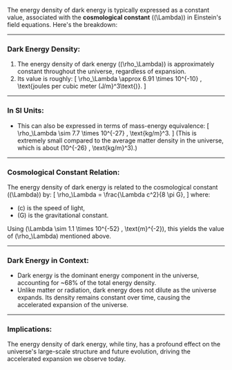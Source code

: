 The energy density of dark energy is typically expressed as a constant value, associated with the **cosmological constant** (\(\Lambda\)) in Einstein's field equations. Here's the breakdown:

---

### **Dark Energy Density:**
1. The energy density of dark energy (\(\rho_\Lambda\)) is approximately constant throughout the universe, regardless of expansion.
2. Its value is roughly:
   \[
   \rho_\Lambda \approx 6.91 \times 10^{-10} \, \text{joules per cubic meter (J/m}^3\text{)}.
   \]

---

### **In SI Units:**
- This can also be expressed in terms of mass-energy equivalence:
  \[
  \rho_\Lambda \sim 7.7 \times 10^{-27} \, \text{kg/m}^3.
  \]
  (This is extremely small compared to the average matter density in the universe, which is about \(10^{-26} \, \text{kg/m}^3\).)

---

### **Cosmological Constant Relation:**
The energy density of dark energy is related to the cosmological constant (\(\Lambda\)) by:
\[
\rho_\Lambda = \frac{\Lambda c^2}{8 \pi G},
\]
where:
- \(c\) is the speed of light,
- \(G\) is the gravitational constant.

Using \(\Lambda \sim 1.1 \times 10^{-52} \, \text{m}^{-2}\), this yields the value of \(\rho_\Lambda\) mentioned above.

---

### **Dark Energy in Context:**
- Dark energy is the dominant energy component in the universe, accounting for ~68% of the total energy density.
- Unlike matter or radiation, dark energy does not dilute as the universe expands. Its density remains constant over time, causing the accelerated expansion of the universe.

---

### **Implications:**
The energy density of dark energy, while tiny, has a profound effect on the universe's large-scale structure and future evolution, driving the accelerated expansion we observe today.


